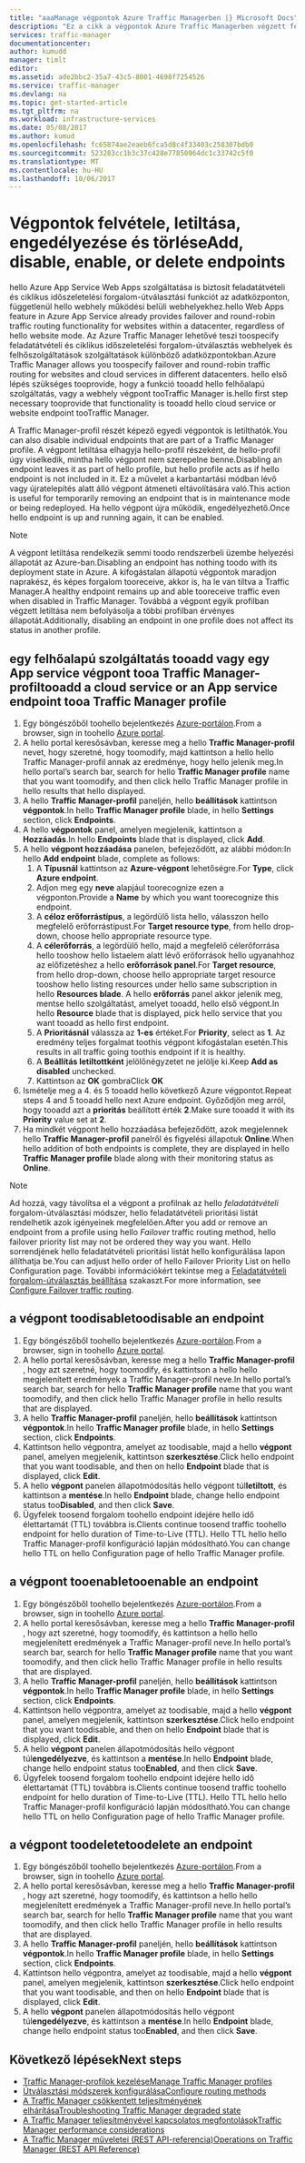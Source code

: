 ```yaml
---
title: "aaaManage végpontok Azure Traffic Managerben |} Microsoft Docs"
description: "Ez a cikk a végpontok Azure Traffic Managerben végzett felvételében, eltávolításában, engedélyezésében és letiltásában segít."
services: traffic-manager
documentationcenter: 
author: kumudd
manager: timlt
editor: 
ms.assetid: ade2bbc2-35a7-43c5-8001-4698f7254526
ms.service: traffic-manager
ms.devlang: na
ms.topic: get-started-article
ms.tgt_pltfrm: na
ms.workload: infrastructure-services
ms.date: 05/08/2017
ms.author: kumud
ms.openlocfilehash: fc65874ae2eaeb6fca5d8c4f33403c258307bdb0
ms.sourcegitcommit: 523283cc1b3c37c428e77850964dc1c33742c5f0
ms.translationtype: MT
ms.contentlocale: hu-HU
ms.lasthandoff: 10/06/2017
---
```

# <a name="add-disable-enable-or-delete-endpoints"></a><span data-ttu-id="8881b-103">Végpontok felvétele, letiltása, engedélyezése és törlése</span><span class="sxs-lookup"><span data-stu-id="8881b-103">Add, disable, enable, or delete endpoints</span></span>

<span data-ttu-id="8881b-104">hello Azure App Service Web Apps szolgáltatása is biztosít feladatátvételi és ciklikus időszeletelési forgalom-útválasztási funkciót az adatközponton, függetlenül hello webhely működési belüli webhelyekhez.</span><span class="sxs-lookup"><span data-stu-id="8881b-104">hello Web Apps feature in Azure App Service already provides failover and round-robin traffic routing functionality for websites within a datacenter, regardless of hello website mode.</span></span> <span data-ttu-id="8881b-105">Az Azure Traffic Manager lehetővé teszi toospecify feladatátvételi és ciklikus időszeletelési forgalom-útválasztás webhelyek és felhőszolgáltatások szolgáltatások különböző adatközpontokban.</span><span class="sxs-lookup"><span data-stu-id="8881b-105">Azure Traffic Manager allows you toospecify failover and round-robin traffic routing for websites and cloud services in different datacenters.</span></span> <span data-ttu-id="8881b-106">hello első lépés szükséges tooprovide, hogy a funkció tooadd hello felhőalapú szolgáltatás, vagy a webhely végpont tooTraffic Manager is.</span><span class="sxs-lookup"><span data-stu-id="8881b-106">hello first step necessary tooprovide that functionality is tooadd hello cloud service or website endpoint tooTraffic Manager.</span></span>

<span data-ttu-id="8881b-107">A Traffic Manager-profil részét képező egyedi végpontok is letilthatók.</span><span class="sxs-lookup"><span data-stu-id="8881b-107">You can also disable individual endpoints that are part of a Traffic Manager profile.</span></span> <span data-ttu-id="8881b-108">A végpont letiltása elhagyja hello-profil részeként, de hello-profil úgy viselkedik, mintha hello végpont nem szerepelne benne.</span><span class="sxs-lookup"><span data-stu-id="8881b-108">Disabling an endpoint leaves it as part of hello profile, but hello profile acts as if hello endpoint is not included in it.</span></span> <span data-ttu-id="8881b-109">Ez a művelet a karbantartási módban lévő vagy újratelepítés alatt álló végpont átmeneti eltávolítására való.</span><span class="sxs-lookup"><span data-stu-id="8881b-109">This action is useful for temporarily removing an endpoint that is in maintenance mode or being redeployed.</span></span> <span data-ttu-id="8881b-110">Ha hello végpont újra működik, engedélyezhető.</span><span class="sxs-lookup"><span data-stu-id="8881b-110">Once hello endpoint is up and running again, it can be enabled.</span></span>

> [!NOTE]
> <span data-ttu-id="8881b-111">A végpont letiltása rendelkezik semmi toodo rendszerbeli üzembe helyezési állapotát az Azure-ban.</span><span class="sxs-lookup"><span data-stu-id="8881b-111">Disabling an endpoint has nothing toodo with its deployment state in Azure.</span></span> <span data-ttu-id="8881b-112">A kifogástalan állapotú végpontok maradjon naprakész, és képes forgalom tooreceive, akkor is, ha le van tiltva a Traffic Manager.</span><span class="sxs-lookup"><span data-stu-id="8881b-112">A healthy endpoint remains up and able tooreceive traffic even when disabled in Traffic Manager.</span></span> <span data-ttu-id="8881b-113">Továbbá a végpont egyik profilban végzett letiltása nem befolyásolja a többi profilban érvényes állapotát.</span><span class="sxs-lookup"><span data-stu-id="8881b-113">Additionally, disabling an endpoint in one profile does not affect its status in another profile.</span></span>

## <a name="tooadd-a-cloud-service-or-an-app-service-endpoint-tooa-traffic-manager-profile"></a><span data-ttu-id="8881b-114">egy felhőalapú szolgáltatás tooadd vagy egy App service végpont tooa Traffic Manager-profil</span><span class="sxs-lookup"><span data-stu-id="8881b-114">tooadd a cloud service or an App service endpoint tooa Traffic Manager profile</span></span>

1. <span data-ttu-id="8881b-115">Egy böngészőből toohello bejelentkezés [Azure-portálon](http://portal.azure.com).</span><span class="sxs-lookup"><span data-stu-id="8881b-115">From a browser, sign in toohello [Azure portal](http://portal.azure.com).</span></span>
2. <span data-ttu-id="8881b-116">A hello portal keresősávban, keresse meg a hello **Traffic Manager-profil** nevet, hogy szeretné, hogy toomodify, majd kattintson a hello hello Traffic Manager-profil annak az eredménye, hogy hello jelenik meg.</span><span class="sxs-lookup"><span data-stu-id="8881b-116">In hello portal’s search bar, search for hello **Traffic Manager profile** name that you want toomodify, and then click hello Traffic Manager profile in hello results that hello displayed.</span></span>
3. <span data-ttu-id="8881b-117">A hello **Traffic Manager-profil** paneljén, hello **beállítások** kattintson **végpontok**.</span><span class="sxs-lookup"><span data-stu-id="8881b-117">In hello **Traffic Manager profile** blade, in hello **Settings** section, click **Endpoints**.</span></span>
4. <span data-ttu-id="8881b-118">A hello **végpontok** panel, amelyen megjelenik, kattintson a **Hozzáadás**.</span><span class="sxs-lookup"><span data-stu-id="8881b-118">In hello **Endpoints** blade that is displayed, click **Add**.</span></span>
5. <span data-ttu-id="8881b-119">A hello **végpont hozzáadása** panelen, befejeződött, az alábbi módon:</span><span class="sxs-lookup"><span data-stu-id="8881b-119">In hello **Add endpoint** blade, complete as follows:</span></span>
    1. <span data-ttu-id="8881b-120">A **Típusnál** kattintson az **Azure-végpont** lehetőségre.</span><span class="sxs-lookup"><span data-stu-id="8881b-120">For **Type**, click **Azure endpoint**.</span></span>
    2. <span data-ttu-id="8881b-121">Adjon meg egy **neve** alapjául toorecognize ezen a végponton.</span><span class="sxs-lookup"><span data-stu-id="8881b-121">Provide a **Name** by which you want toorecognize this endpoint.</span></span>
    3. <span data-ttu-id="8881b-122">A **céloz erőforrástípus**, a legördülő lista hello, válasszon hello megfelelő erőforrástípust.</span><span class="sxs-lookup"><span data-stu-id="8881b-122">For **Target resource type**, from hello drop-down, choose hello appropriate resource type.</span></span>
    4. <span data-ttu-id="8881b-123">A **célerőforrás**, a legördülő hello, majd a megfelelő célerőforrása hello tooshow hello listaelem alatt lévő erőforrások hello ugyanahhoz az előfizetéshez a hello **erőforrások panel**.</span><span class="sxs-lookup"><span data-stu-id="8881b-123">For **Target resource**, from hello drop-down, choose hello appropriate target resource tooshow hello listing resources under hello same subscription in hello **Resources blade**.</span></span> <span data-ttu-id="8881b-124">A hello **erőforrás** panel akkor jelenik meg, mentse hello szolgáltatást, amelyet tooadd, hello első végpont.</span><span class="sxs-lookup"><span data-stu-id="8881b-124">In hello **Resource** blade that is displayed, pick hello service that you want tooadd as hello first endpoint.</span></span>
    5. <span data-ttu-id="8881b-125">A **Prioritásnál** válassza az **1-es** értéket.</span><span class="sxs-lookup"><span data-stu-id="8881b-125">For **Priority**, select as **1**.</span></span> <span data-ttu-id="8881b-126">Az eredmény teljes forgalmat toothis végpont kifogástalan esetén.</span><span class="sxs-lookup"><span data-stu-id="8881b-126">This results in all traffic going toothis endpoint if it is healthy.</span></span>
    6. <span data-ttu-id="8881b-127">A **Beállítás letiltottként** jelölőnégyzetet ne jelölje ki.</span><span class="sxs-lookup"><span data-stu-id="8881b-127">Keep **Add as disabled** unchecked.</span></span>
    7. <span data-ttu-id="8881b-128">Kattintson az **OK** gombra</span><span class="sxs-lookup"><span data-stu-id="8881b-128">Click **OK**</span></span>
6.  <span data-ttu-id="8881b-129">Ismételje meg a 4. és 5 tooadd hello következő Azure végpontot.</span><span class="sxs-lookup"><span data-stu-id="8881b-129">Repeat steps 4 and 5 tooadd hello next Azure endpoint.</span></span> <span data-ttu-id="8881b-130">Győződjön meg arról, hogy tooadd azt a **prioritás** beállított érték **2**.</span><span class="sxs-lookup"><span data-stu-id="8881b-130">Make sure tooadd it with its **Priority** value set at **2**.</span></span>
7.  <span data-ttu-id="8881b-131">Ha mindkét végpont hello hozzáadása befejeződött, azok megjelennek hello **Traffic Manager-profil** panelről és figyelési állapotuk **Online**.</span><span class="sxs-lookup"><span data-stu-id="8881b-131">When hello addition of both endpoints is complete, they are displayed in hello **Traffic Manager profile** blade along with their monitoring status as **Online**.</span></span>

> [!NOTE]
> <span data-ttu-id="8881b-132">Ad hozzá, vagy távolítsa el a végpont a profilnak az hello *feladatátvételi* forgalom-útválasztási módszer, hello feladatátvételi prioritási listát rendelhetik azok igényeinek megfelelően.</span><span class="sxs-lookup"><span data-stu-id="8881b-132">After you add or remove an endpoint from a profile using hello *Failover* traffic routing method, hello failover priority list may not be ordered they way you want.</span></span> <span data-ttu-id="8881b-133">Hello sorrendjének hello feladatátvételi prioritási listát hello konfigurálása lapon állíthatja be.</span><span class="sxs-lookup"><span data-stu-id="8881b-133">You can adjust hello order of hello Failover Priority List on hello Configuration page.</span></span> <span data-ttu-id="8881b-134">További információkért tekintse meg a [Feladatátvételi forgalom-útválasztás beállítása](traffic-manager-configure-failover-routing-method.md) szakaszt.</span><span class="sxs-lookup"><span data-stu-id="8881b-134">For more information, see [Configure Failover traffic routing](traffic-manager-configure-failover-routing-method.md).</span></span>

## <a name="toodisable-an-endpoint"></a><span data-ttu-id="8881b-135">a végpont toodisable</span><span class="sxs-lookup"><span data-stu-id="8881b-135">toodisable an endpoint</span></span>

1. <span data-ttu-id="8881b-136">Egy böngészőből toohello bejelentkezés [Azure-portálon](http://portal.azure.com).</span><span class="sxs-lookup"><span data-stu-id="8881b-136">From a browser, sign in toohello [Azure portal](http://portal.azure.com).</span></span>
2. <span data-ttu-id="8881b-137">A hello portal keresősávban, keresse meg a hello **Traffic Manager-profil** , hogy azt szeretné, hogy toomodify, és kattintson a hello hello megjelenített eredmények a Traffic Manager-profil neve.</span><span class="sxs-lookup"><span data-stu-id="8881b-137">In hello portal’s search bar, search for hello  **Traffic Manager profile** name that you want toomodify, and then click hello Traffic Manager profile in hello results that are displayed.</span></span>
3. <span data-ttu-id="8881b-138">A hello **Traffic Manager-profil** paneljén, hello **beállítások** kattintson **végpontok**.</span><span class="sxs-lookup"><span data-stu-id="8881b-138">In hello **Traffic Manager profile** blade, in hello **Settings** section, click **Endpoints**.</span></span> 
4. <span data-ttu-id="8881b-139">Kattintson hello végpontra, amelyet az toodisable, majd a hello **végpont** panel, amelyen megjelenik, kattintson **szerkesztése**.</span><span class="sxs-lookup"><span data-stu-id="8881b-139">Click hello endpoint that you want toodisable, and then on hello **Endpoint** blade that is displayed, click **Edit**.</span></span>
5. <span data-ttu-id="8881b-140">A hello **végpont** panelen állapotmódosítás hello végpont túl**letiltott**, és kattintson a **mentése**.</span><span class="sxs-lookup"><span data-stu-id="8881b-140">In hello **Endpoint** blade, change hello endpoint status too**Disabled**, and then click **Save**.</span></span>
6. <span data-ttu-id="8881b-141">Ügyfelek toosend forgalom toohello endpoint idejére hello idő élettartamát (TTL) továbbra is.</span><span class="sxs-lookup"><span data-stu-id="8881b-141">Clients continue toosend traffic toohello endpoint for hello duration of Time-to-Live (TTL).</span></span> <span data-ttu-id="8881b-142">Hello TTL hello hello Traffic Manager-profil konfiguráció lapján módosítható.</span><span class="sxs-lookup"><span data-stu-id="8881b-142">You can change hello TTL on hello Configuration page of hello Traffic Manager profile.</span></span>

## <a name="tooenable-an-endpoint"></a><span data-ttu-id="8881b-143">a végpont tooenable</span><span class="sxs-lookup"><span data-stu-id="8881b-143">tooenable an endpoint</span></span>

1. <span data-ttu-id="8881b-144">Egy böngészőből toohello bejelentkezés [Azure-portálon](http://portal.azure.com).</span><span class="sxs-lookup"><span data-stu-id="8881b-144">From a browser, sign in toohello [Azure portal](http://portal.azure.com).</span></span>
2. <span data-ttu-id="8881b-145">A hello portal keresősávban, keresse meg a hello **Traffic Manager-profil** , hogy azt szeretné, hogy toomodify, és kattintson a hello hello megjelenített eredmények a Traffic Manager-profil neve.</span><span class="sxs-lookup"><span data-stu-id="8881b-145">In hello portal’s search bar, search for hello  **Traffic Manager profile** name that you want toomodify, and then click hello Traffic Manager profile in hello results that are displayed.</span></span>
3. <span data-ttu-id="8881b-146">A hello **Traffic Manager-profil** paneljén, hello **beállítások** kattintson **végpontok**.</span><span class="sxs-lookup"><span data-stu-id="8881b-146">In hello **Traffic Manager profile** blade, in hello **Settings** section, click **Endpoints**.</span></span> 
4. <span data-ttu-id="8881b-147">Kattintson hello végpontra, amelyet az toodisable, majd a hello **végpont** panel, amelyen megjelenik, kattintson **szerkesztése**.</span><span class="sxs-lookup"><span data-stu-id="8881b-147">Click hello endpoint that you want toodisable, and then on hello **Endpoint** blade that is displayed, click **Edit**.</span></span>
5. <span data-ttu-id="8881b-148">A hello **végpont** panelen állapotmódosítás hello végpont túl**engedélyezve**, és kattintson a **mentése**.</span><span class="sxs-lookup"><span data-stu-id="8881b-148">In hello **Endpoint** blade, change hello endpoint status too**Enabled**, and then click **Save**.</span></span>
6. <span data-ttu-id="8881b-149">Ügyfelek toosend forgalom toohello endpoint idejére hello idő élettartamát (TTL) továbbra is.</span><span class="sxs-lookup"><span data-stu-id="8881b-149">Clients continue toosend traffic toohello endpoint for hello duration of Time-to-Live (TTL).</span></span> <span data-ttu-id="8881b-150">Hello TTL hello hello Traffic Manager-profil konfiguráció lapján módosítható.</span><span class="sxs-lookup"><span data-stu-id="8881b-150">You can change hello TTL on hello Configuration page of hello Traffic Manager profile.</span></span>

## <a name="toodelete-an-endpoint"></a><span data-ttu-id="8881b-151">a végpont toodelete</span><span class="sxs-lookup"><span data-stu-id="8881b-151">toodelete an endpoint</span></span>

1. <span data-ttu-id="8881b-152">Egy böngészőből toohello bejelentkezés [Azure-portálon](http://portal.azure.com).</span><span class="sxs-lookup"><span data-stu-id="8881b-152">From a browser, sign in toohello [Azure portal](http://portal.azure.com).</span></span>
2. <span data-ttu-id="8881b-153">A hello portal keresősávban, keresse meg a hello **Traffic Manager-profil** , hogy azt szeretné, hogy toomodify, és kattintson a hello hello megjelenített eredmények a Traffic Manager-profil neve.</span><span class="sxs-lookup"><span data-stu-id="8881b-153">In hello portal’s search bar, search for hello  **Traffic Manager profile** name that you want toomodify, and then click hello Traffic Manager profile in hello results that are displayed.</span></span>
3. <span data-ttu-id="8881b-154">A hello **Traffic Manager-profil** paneljén, hello **beállítások** kattintson **végpontok**.</span><span class="sxs-lookup"><span data-stu-id="8881b-154">In hello **Traffic Manager profile** blade, in hello **Settings** section, click **Endpoints**.</span></span> 
4. <span data-ttu-id="8881b-155">Kattintson hello végpontra, amelyet az toodisable, majd a hello **végpont** panel, amelyen megjelenik, kattintson **szerkesztése**.</span><span class="sxs-lookup"><span data-stu-id="8881b-155">Click hello endpoint that you want toodisable, and then on hello **Endpoint** blade that is displayed, click **Edit**.</span></span>
5. <span data-ttu-id="8881b-156">A hello **végpont** panelen állapotmódosítás hello végpont túl**engedélyezve**, és kattintson a **mentése**.</span><span class="sxs-lookup"><span data-stu-id="8881b-156">In hello **Endpoint** blade, change hello endpoint status too**Enabled**, and then click **Save**.</span></span>


## <a name="next-steps"></a><span data-ttu-id="8881b-157">Következő lépések</span><span class="sxs-lookup"><span data-stu-id="8881b-157">Next steps</span></span>

* [<span data-ttu-id="8881b-158">Traffic Manager-profilok kezelése</span><span class="sxs-lookup"><span data-stu-id="8881b-158">Manage Traffic Manager profiles</span></span>](traffic-manager-manage-profiles.md)
* [<span data-ttu-id="8881b-159">Útválasztási módszerek konfigurálása</span><span class="sxs-lookup"><span data-stu-id="8881b-159">Configure routing methods</span></span>](traffic-manager-configure-routing-method.md)
* [<span data-ttu-id="8881b-160">A Traffic Manager csökkentett teljesítményének elhárítása</span><span class="sxs-lookup"><span data-stu-id="8881b-160">Troubleshooting Traffic Manager degraded state</span></span>](traffic-manager-troubleshooting-degraded.md)
* [<span data-ttu-id="8881b-161">A Traffic Manager teljesítményével kapcsolatos megfontolások</span><span class="sxs-lookup"><span data-stu-id="8881b-161">Traffic Manager performance considerations</span></span>](traffic-manager-performance-considerations.md)
* [<span data-ttu-id="8881b-162">A Traffic Manager műveletei (REST API-referencia)</span><span class="sxs-lookup"><span data-stu-id="8881b-162">Operations on Traffic Manager (REST API Reference)</span></span>](http://go.microsoft.com/fwlink/p/?LinkID=313584)

